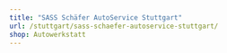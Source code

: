 ```yaml
---
title: "SASS Schäfer AutoService Stuttgart"
url: /stuttgart/sass-schaefer-autoservice-stuttgart/
shop: Autowerkstatt
---
```

